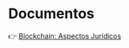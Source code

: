 # Documentos

&#128073; [Blockchain: Aspectos Jurídicos](https://SprintWithCarlos.github.io/courses/blockchain-juridico/index.md)
